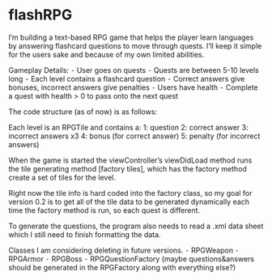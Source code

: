 flashRPG
========

I’m building a text-based RPG game that helps the player learn languages by answering flashcard questions to move through quests. I’ll keep it simple for the users sake and because of my own limited abilities.

Gameplay Details:
	⁃	User goes on quests
	⁃	Quests are between 5-10 levels long
	⁃	Each level contains a flashcard question
	⁃	Correct answers give bonuses, incorrect answers give penalties
	⁃	Users have health
	⁃	Complete a quest with health > 0 to pass onto the next quest


The code structure (as of now) is as follows:

Each level is an RPGTile and contains a:
	1:	question
	2:	correct answer
	3:	incorrect answers x3
	4:	bonus (for correct answer)
	5:	penalty (for incorrect answers)

When the game is started the viewController’s viewDidLoad method runs the tile generating method [factory tiles], which has the factory method create a set of tiles for the level.

Right now the tile info is hard coded into the factory class, so my goal for version 0.2 is to get all of the tile data to be generated dynamically each time the factory method is run, so each quest is different.

To generate the questions, the program also needs to read a .xml data sheet which I still need to finish formatting the data.

Classes I am considering deleting in future versions.
	⁃	RPGWeapon
	⁃	RPGArmor
	⁃	RPGBoss
	⁃	RPGQuestionFactory (maybe questions&answers should be generated in the RPGFactory along with everything else?)



